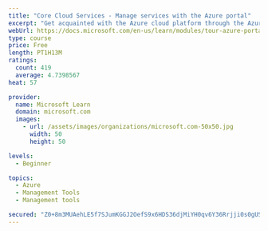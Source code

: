```yaml
---
title: "Core Cloud Services - Manage services with the Azure portal"
excerpt: "Get acquainted with the Azure cloud platform through the Azure portal, where you create and manage all of your Azure resources."
webUrl: https://docs.microsoft.com/en-us/learn/modules/tour-azure-portal/
type: course
price: Free
length: PT1H13M
ratings:
  count: 419
  average: 4.7398567
heat: 57

provider:
  name: Microsoft Learn
  domain: microsoft.com
  images:
    - url: /assets/images/organizations/microsoft.com-50x50.jpg
      width: 50
      height: 50

levels:
  - Beginner

topics:
  - Azure
  - Management Tools
  - Management tools

secured: "Z0+8m3MUAehLE5f7SJumKGGJ2OefS9x6HDS36djMiYH0qv6Y36Rrjji0s0gUSrJmHbmchEqpNbXYbJNwzesXRTlHKk3GFgnbTny7gJdlBR4WabAkVTnjl1RE9+NV54nwqvlePooB1BwtYKeZkM8mmoW0ZuxZ98AkHhsXH8ml3dc0bthxI1oarcbFigtQ4f890Z77Wh+rvoZm+KiEAF9c312TNDp4dlwVzub85zfvDG5YndMlpAzUp3/895h/8Uoo6pCRN0qJMJUVtsWvfnJtG/yD3gbd+YjjYxQV/JTi0DiSTiQn7fS7HX8PjX4s5TbZHxwVcxGfSoHzJfT7zRMWO9gacioWRCrkMqYFiCXrE1kcZoBAbaMtOSJdhyP9pV0mJYCP2YfWHCidma/HKTRZT44gIhJKT4BuF3JHeavM/5U=;gO7cu8bpmzbedS62KIRPpQ=="
---
```


